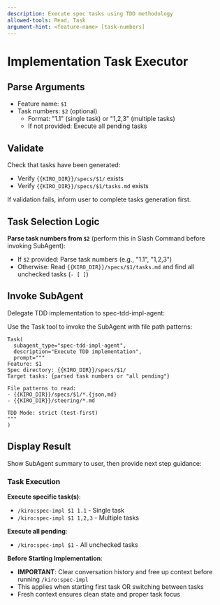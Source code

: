 ```yaml
---
description: Execute spec tasks using TDD methodology
allowed-tools: Read, Task
argument-hint: <feature-name> [task-numbers]
---
```


# Implementation Task Executor

## Parse Arguments
- Feature name: `$1`
- Task numbers: `$2` (optional)
  - Format: "1.1" (single task) or "1,2,3" (multiple tasks)
  - If not provided: Execute all pending tasks

## Validate
Check that tasks have been generated:
- Verify `{{KIRO_DIR}}/specs/$1/` exists
- Verify `{{KIRO_DIR}}/specs/$1/tasks.md` exists

If validation fails, inform user to complete tasks generation first.

## Task Selection Logic

**Parse task numbers from `$2`** (perform this in Slash Command before invoking SubAgent):
- If `$2` provided: Parse task numbers (e.g., "1.1", "1,2,3")
- Otherwise: Read `{{KIRO_DIR}}/specs/$1/tasks.md` and find all unchecked tasks (`- [ ]`)

## Invoke SubAgent

Delegate TDD implementation to spec-tdd-impl-agent:

Use the Task tool to invoke the SubAgent with file path patterns:

```
Task(
  subagent_type="spec-tdd-impl-agent",
  description="Execute TDD implementation",
  prompt="""
Feature: $1
Spec directory: {{KIRO_DIR}}/specs/$1/
Target tasks: {parsed task numbers or "all pending"}

File patterns to read:
- {{KIRO_DIR}}/specs/$1/*.{json,md}
- {{KIRO_DIR}}/steering/*.md

TDD Mode: strict (test-first)
"""
)
```

## Display Result

Show SubAgent summary to user, then provide next step guidance:

### Task Execution

**Execute specific task(s)**:
- `/kiro:spec-impl $1 1.1` - Single task
- `/kiro:spec-impl $1 1,2,3` - Multiple tasks

**Execute all pending**:
- `/kiro:spec-impl $1` - All unchecked tasks

**Before Starting Implementation**:
- **IMPORTANT**: Clear conversation history and free up context before running `/kiro:spec-impl`
- This applies when starting first task OR switching between tasks
- Fresh context ensures clean state and proper task focus
